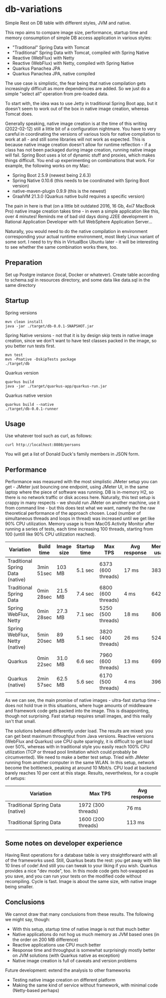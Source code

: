 # db-variations
Simple Rest on DB table with different styles, JVM and native.

This repo aims to compare image size, performance, startup time and memory consumption of simple DB access application in various styles:
* "Traditional" Spring Data with Tomcat
* "Traditional" Spring Data with Tomcat, compiled with Spring Native
* Reactive (WebFlux) with Netty
* Reactive (WebFlux) with Netty, compiled with Spring Native
* Quarkus Panachea JPA
* Quarkus Panachea JPA, native compiled

The use case is simplistic, the fear being that native compilation gets increasingly difficult as more dependencies are added. So we just do a simple "select all" operation from pre-loaded data.

To start with, the idea was to use Jetty in traditional Spring Boot app, but it doesn't seem to work out of the box in native image creation, whereas Tomcat does.

Generally speaking, native image creation is at the time of this writing (2022-02-12) still a little bit of a configuration nightmare. You have to very careful in coordinating the versions of various tools for native compilation to work at all - and still some libraries will not work as expected. This is because native image creation doesn't allow for runtime reflection - if a class has not been packaged during image creation, running native image will fail. Spring Boot uses a lot of dynamic stuff and proxies, which makes things difficult. You end up experimenting on combinations that work. For example, the following works on my Mac:
* Spring Boot 2.5.9 (newest being 2.6.3)
* Spring Native 0.10.6 (this needs to be coordinated with Spring Boot version)
* native-maven-plugin 0.9.9 (this is the newest)
* GraalVM 21.3.0 (Quarkus native build requires a specific version) 

The pain in here is that (on a little bit outdated 2016, 16 Gb, 4xi7 MacBook Pro) native image creation takes time - in even a simple application like this, over 4 minutes! Reminds me of bad old days doing J2EE development in Rational Application Developer with full WebSphere Application Server...

Naturally, you would need to do the native compilation in environment corresponding your actual runtime environment, most likely Linux variant of some sort. I need to try this in VirtualBox Ubuntu later - it will be interesting to see whether the same combination works there, too.
## Preparation
Set up Postgre instance (local, Docker or whatever). Create table according to schema.sql in resources directory, and some data like data.sql in the same directory

## Startup
Spring versions
```
mvn clean install
java -jar ./target/db-0.0.1-SNAPSHOT.jar
```
Spring Native versions - not that it is by design skip tests in native image creation, since we don't want to have test classes packed in the image, so you better run tests first. 
```
mvn test
mvn -Pnative -DskipTests package
./target/db
```
Quarkus version
```
quarkus build
java -jar ./target/quarkus-app/quarkus-run.jar
```

Quarkus native version
```
quarkus build --native
./target/db-0.0.1-runner
```

## Usage
Use whatever tool such as curl, as follows:
```
curl http://localhost:8080/persons
```
You will get a list of Donald Duck's family members in JSON form.

## Performance
Performance was measured with the most simplistic JMeter setup you can get - JMeter just bouncing one endpoint, using JMeter UI, in the same laptop where the piece of software was running. DB is in-memory H2, so there is no network traffic or disk access here. Naturally, this test setup is crappy in many respects - we should run JMeter on another machine, use it from command line - but this does test what we want, namely the the raw theoretical performance of the approach chosen. Load (number of simultaneous threads and loops in thread) was increased until we get like 90% CPU utilization. Memory usage is from MacOS Activity Monitor after running a series of tests, each time increasing 100 threads, starting from 100 (untill like 90% CPU utilization reached).

| Variation                        | Build time | Image size | Startup time | Max TPS             | Avg response | Memory usage |
| -------------------------        | ---------- | ---------- | -------      | ------------------- | ------------ |------------ |
| Traditional Spring Data (native) | 3min 51sec | 103 MB     | 5.1 sec      | 6373 (600 threads)  | 17 ms         | 383 MB |
| Traditional Spring Data          | 0min 28sec | 21.5 MB    | 7.4 sec      | 6800 (600 threads)  | 4 ms        | 642 MB |
| Spring WebFlux, Netty            | 0min 28sec | 27.3 MB    | 7.1 sec      | 5250 (500 threads)  | 18 ms        | 806 MB |
| Spring WebFlux, Netty (native)   | 5min 20sec | 89 MB      | 5.1 sec      | 3820 (400 threads)  | 26 ms        | 524 MB |
| Quarkus                          | 0min 22sec | 31.0 MB    | 6.6 sec      | 7960 (600 threads)  | 13 ms         | 699 MB |
| Quarkus (native)                 | 2min 57sec | 62.5 MB    | 5.6 sec      | 6170 (500 threads)  | 4 ms         | 396 MB |

As we can see, the main promise of native images - ultra-fast startup time - does not hold true in this situations, where huge amounts of middleware and framework code gets packed into the image. This is disappointing, though not surprising. Fast startup requires small images, and this really isn't that small.

The solutions behaved differently under load. The results are mixed: you can get best maximum throughput from Java versions. Reactive versions (WebFlux and Quarkus) use CPU quite sparingly, it is difficult to get load over 50%, whereas with in traditional style you easily reach 100% CPU utilization (TCP or thread pool limitation which could probably be circumvented). We need to make a better test setup. Tried with JMeter running from another computer in the same WLAN. In this setup, network become the bottleneck, peaking at around 10 Mbit/s. CPU load at backend barely reaches 10 per cent at this stage. Results, nevertheless, for a couple of setups:

| Variation                        | Max TPS            | Avg response |
| -------------------------------- | ------------------ | ------------ |
| Traditional Spring Data (native) | 1972 (300 threads) | 76 ms        |
| Traditional Spring Data          | 1600 (200 threads) | 113 ms       |

## Some notes on developer experience
Having Rest operations for a database table is very straightforward with all of the frameworks used. Still, Quarkus beats the rest: you get away with like 10 lines of code! And still you can tweak to your liking if you wish. Quarkus provides a nice "dev mode", too. In this mode code gets hot-swapped as you save, and you can run your tests on the modified code without recompiling. Cycle is fast. Image is about the same size, with native image being smaller.

## Conclusions

We cannot draw that many conclusions from these results. The following we might say, though:
* With this setup, startup time of native image is not that much better
* Native applications do not hog us much memory as JVM based ones (in the order on 200 MB difference)
* Reactive applications use CPU much better
* Response time and throughput is somewhat surprisingly mostly better on JVM solutions (with Quarkus native as exception)
* Native image creation is full of caveats and version problems

Future development: extend the analysis to other frameworks
* Testing native image creation on different platform
* Making the same kind of service without framework, with minimal code (Netty-based perhaps)
